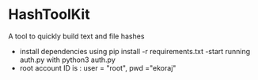 # HashToolKit
 A tool to quickly build text and file hashes

 - install dependencies using pip install -r requirements.txt
 -start running auth.py with python3 auth.py
 - root account ID is : user = "root", pwd ="ekoraj"

